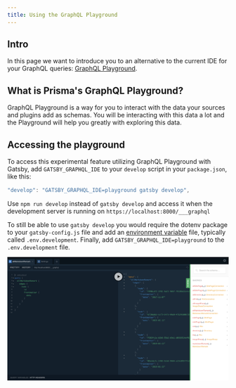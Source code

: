 ```yaml
---
title: Using the GraphQL Playground
---
```


## Intro

In this page we want to introduce you to an alternative to the current IDE for your GraphQL queries: [GraphQL Playground](https://github.com/prisma/graphql-playground).

## What is Prisma's GraphQL Playground?

GraphQL Playground is a way for you to interact with the data your sources and plugins add as schemas. You will be interacting with this data a lot and the Playground will help you greatly with exploring this data.

## Accessing the playground

To access this experimental feature utilizing GraphQL Playground with Gatsby, add `GATSBY_GRAPHQL_IDE` to your `develop` script in your `package.json`, like this:

```javascript
"develop": "GATSBY_GRAPHQL_IDE=playground gatsby develop",
```

Use `npm run develop` instead of `gatsby develop` and access it when the development server is running on `https://localhost:8000/___graphql`

To still be able to use `gatsby develop` you would require the dotenv package to your `gatsby-config.js` file and add an [environment variable](/docs/environment-variables/) file, typically called `.env.development`. Finally, add `GATSBY_GRAPHQL_IDE=playground` to the `.env.development` file.

![An image pointing out where to find the GraphQl schema](images/playground-schema.png)
